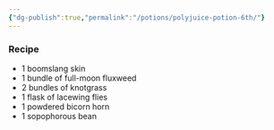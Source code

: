 ```yaml
---
{"dg-publish":true,"permalink":"/potions/polyjuice-potion-6th/"}
---
```


### Recipe
* 1 boomslang skin
* 1 bundle of full-moon fluxweed
* 2 bundles of knotgrass
* 1 flask of lacewing flies
* 1 powdered bicorn horn
* 1 sopophorous bean
